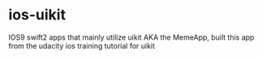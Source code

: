 # ios-uikit
IOS9 swift2 apps that mainly utilize uikit
AKA the MemeApp, built this app from the udacity ios training tutorial for uikit
